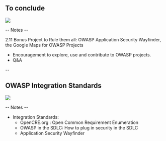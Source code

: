 
## To conclude

![](./pics/OWASP/rule_them_all.jpg)<!-- .element class="center-xy" style="position: fixed; width: 1000px;"  -->

-- Notes --

2.11 Bonus Project to Rule them all: OWASP Application Security Wayfinder, the Google Maps for OWASP Projects
* Encouragement to explore, use and contribute to OWASP projects.
* Q&A

--

## OWASP Integration Standards

![](./pics/OWASP/wayfinder.png)<!-- .element class="center-xy" style="position: fixed; width: 1000px;"  -->

-- Notes --


* Integration Standards:
  * OpenCRE.org : Open Common Requirement Enumeration
  * OWASP in the SDLC: How to plug in security in the SDLC
  * Application Security Wayfinder